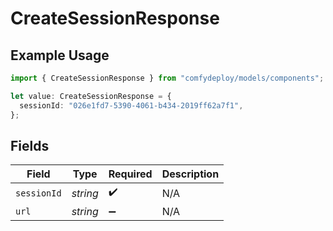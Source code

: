 # CreateSessionResponse

## Example Usage

```typescript
import { CreateSessionResponse } from "comfydeploy/models/components";

let value: CreateSessionResponse = {
  sessionId: "026e1fd7-5390-4061-b434-2019ff62a7f1",
};
```

## Fields

| Field              | Type               | Required           | Description        |
| ------------------ | ------------------ | ------------------ | ------------------ |
| `sessionId`        | *string*           | :heavy_check_mark: | N/A                |
| `url`              | *string*           | :heavy_minus_sign: | N/A                |